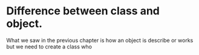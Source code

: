 # Difference between class and object.

What we saw in the previous chapter is how an object is describe or works but we need to create a class who 